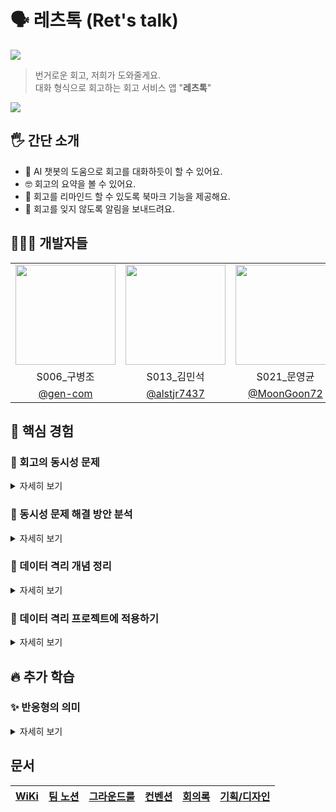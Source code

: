 # 🗣️ 레츠톡 (Ret's talk)

<img src="https://github.com/user-attachments/assets/d73258bb-93f4-4dd7-8051-958d49816c77"/>

> 번거로운 회고, 저희가 도와줄게요. </br>
> 대화 형식으로 회고하는 회고 서비스 앱 "**레츠톡**"

<img src="https://github.com/user-attachments/assets/e974f1d1-db4a-4f02-91a3-e6ca8f417ea4"/>

## 🖐️ 간단 소개

- 💬 AI 챗봇의 도움으로 회고를 대화하듯이 할 수 있어요.
- 🤓 회고의 요약을 볼 수 있어요.
- 🤔 회고를 리마인드 할 수 있도록 북마크 기능을 제공해요.
- 📳 회고를 잊지 않도록 알림을 보내드려요.

## 🧑🏻‍💻 개발자들

<table>
<tr>
    <td align="center"><img src="https://github.com/gen-com.png" width="160"></td>
    <td align="center"><img src="https://github.com/alstjr7437.png" width="160"></td>
    <td align="center"><img src="https://github.com/MoonGoon72.png" width="160"></td>
    <td align="center"><img src="https://github.com/1win2.png" width="160"></td>
</tr>
<tr>
    <td align="center">S006_구병조</td>
    <td align="center">S013_김민석</td>
    <td align="center">S021_문영균</td>
    <td align="center">S066_조한승</td>
</tr>
<tr>
    <td align="center"><a href="https://github.com/gen-com" target="_blank">@gen-com</a></td>
    <td align="center"><a href="https://github.com/alstjr7437" target="_blank">@alstjr7437</a></td>
    <td align="center"><a href="https://github.com/MoonGoon72" target="_blank">@MoonGoon72</a></td>
    <td align="center"><a href="https://github.com/1win2" target="_blank">@1win2</a></td>
</tr>
</table>

## 💾 핵심 경험

### 💫 회고의 동시성 문제

<details>
<summary>자세히 보기</summary>
</br>

애플리케이션의 핵심 데이터는 📒**회고**입니다.

<img src="https://github.com/user-attachments/assets/66e871ce-82ee-4a9f-9720-084aad5b7e94" width="400">

회고를 관리하는 과정에서 사용자에 요구에 의해 네트워크와 로컬 저장소의 비동기 작업이 필요하며, 또 화면에 보여줄 수 있어야 합니다.

즉, 회고는 🟠**여러 스레드에서 접근할 수 있는 가변 공유 데이터**가 됩니다.

사용자가 신뢰할 수 있도록 데이터를 동시성의 상황에서 안전하게 관리해야 합니다.

동시성 코드는 올바르게 작성하기 힘들고, 유지 그리고 확장까지 하는 것은 더 큰 어려움입니다.

주요한 이유에서는
- 🔴**실행시간이 되어서야 뭔가 잘못되었다는 것을 알 수 있기 때문**입니다.
- 때로는 잘못 작성했는데, 🔴**실행 시간에 발견되지 않을 수도 있습니다.**

</details>

### 💫 동시성 문제 해결 방안 분석

<details>
<summary>자세히 보기</summary>
</br>

2021년 Swift Concurrency를 발표했고, 2024년 Swift 6가 나오며 동시성을 더 강화해 컴파일 시간에 데이터 경쟁을 감지할 수 있도록 했습니다.

이게 왜 가능할까요 ? 🟢**어떻게 실행시간에 알 수 있던 것을 정적인 컴파일 시간으로 가져올 수 있었을까요 ?**

이 부분에 대해 나름대로 해석을 해봤습니다. 잘못된 내용이 있을 수 있으며, 지적은 언제나 환영입니다.

이제부터 우리는 컴파일러가 되어 다음의 코드를 분석해 봅시다.

```swift
class BoostCamp {
    private(set) var campers: [Person]
    private let queue: DispatchQueue
    
    init() {
        campers = []
        queue = DispatchQueue(label: "com.naver.boostcamp.serialQueue")
    }
    
    func enroll(person: Person) {
        campers.append(person)
    }
}

// MARK: Conconrrency code

var naverBoostCamp = BoostCamp()

DispatchQueue.global().async {
    naverBoostCamp.enroll(Person("JK"))
}

DispatchQueue.global().async {
    naverBoostCamp.enroll(Person("BK"))
}
```

우리는 이 코드가 데이터 경쟁 문제를 야기할 수 있다는 것을 알 수 있지만, 컴파일러는 소스 코드를 바탕으로 어휘 구문 의미를 분석할 뿐, 실행 시간 데이터를 알 수 없습니다.

🔴만일 더 복잡한 사항이고, 우리도 데이터 경쟁이 발생할 수 있다는 상황을 인지하지 못했다면 아마 끔찍한 상황으로 이어질 것입니다.

그러면 컴파일러가 동시성 문제를 알 수 있도록 하기 위해서 필요한 것은 무엇일까요 ?

🟢관련한 정보를 더 제공하면 되지 않을까요 ?
- ✅ 이 데이터는 동시성의 상황에서 안전하게 처리된다.
- 🛑 저 데이터는 동시성의 상황에서 안전하지 않아서 주의해야 한다.

</details>

### 💫 데이터 격리 개념 정리

<details>
<summary>자세히 보기</summary>
</br>

`actor`는 🔵**타입을 확장**하고, 🔵**데이터 격리의 개념**을 얻습니다. 크게 두 영역으로 나눌 수 있는데,

- 비격리 영역(non-isolated domain)
- 격리 영역(actor-isolated domain)

이제 컴파일러는 🚨`비격리 영역 - 다중 접근 가능`, 🏝️`격리 영역 - 단일 접근만 허용`이라는 개념을 장착하고 동시성 문제를 파악할 수 있게 됩니다.

- 🚨비격리 → 🚨비격리: 다중 접근이 허용되는 곳끼리 문제는 없음.
- 🏝️격리 → 🚨비격리: 다중 접근이 허용되는 곳으로 가는 것은 문제 없음.
- 🏝️격리 → 같은 격리: 같은 격리 도메인에서 작업 수행은 문제 없음.

다음은 주의가 필요합니다.

- 🚨비격리 → 🏝️격리: 격리는 단일 접근만 허용하므로 차례를 기다려야함.
- 🏝️격리 → 🏝️다른 격리: 각 격리끼리도 단일 접근만 허용하므로 차례를 기다려야함.

격리간 소통하는 것은 위와 같이하면 됩니다.

---

격리가 다른 경우에 데이터를 전달해야 한다면 어떨까요 ?

그 데이터가 어떤 형식인가가 중요합니다. 데이터 경쟁에 위험이 있는 데이터라면 주고 받는 행위를 허용하지 않아야 합니다.

여기서 또 하나의 타입 개념을 도입합니다. 바로 `Sendable` !

보낼 수 있는 데이터, 더 자세하게는 🔵**안전하게 보낼 수 있는 데이터**를 의미합니다.

데이터 경쟁은 🔴**공유**되는 🔴**가변**데이터에 🔴**둘 이상의 접근에 하나 이상이 쓰기 작업**을 할 때 발생합니다.

그렇다면 데이터가 `Sendable`하기 위한 조건은 다음과 같습니다.

- 🟢 공유를 허용하지 않거나 → 순수 값타입(복사를 통한 전달)
- 🟢 값이 변하지 않거나 → 불변한 상수 값
- 🟢 상호 베타적 접근만 허용하거나 → 액터와 같은 타입

---

이제 다시 아래의 코드를 분석해 봅시다.

```swift
class BoostCamp {
    private(set) var campers: [Person]
    
    init() {
        campers = []
    }
    
    func enroll(person: Person) {
        campers.append(person)
    }
}

// MARK: Conconrrency code

var naverBoostCamp = BoostCamp()

Task {
    naverBoostCamp.enroll(Person("JK"))
}

Task {
    naverBoostCamp.enroll(Person("BK"))
}
```

BoostCamp라는 타입이 격리되어 있지 않음을 알 수 있습니다.

그리고 Task 동시성 환경에서 값을 변경하려 하는데, 이는 안전하지 않겠구나 판단할 수 있습니다.

</details>

### 💫 데이터 격리 프로젝트에 적용하기

<details>
<summary>자세히 보기</summary>
</br>

데이터 격리의 개념을 잡고 프로젝트에 적용해 봅니다.

동시성의 문제가 발생할 수 있는 곳에 `actor`를 적용하면 다음과 같습니다.

<img src="https://github.com/user-attachments/assets/e1381565-59ce-4668-ae1c-3a19c4de2b4a" width="400">

문제가 될 수 있는 부분을 살펴 봅시다.

회고 관리자와 회고 대화 관리자가 각각 격리가 되어 있습니다. 회고 대화 관리자는 회고 관리자로부터 회고 데이터를 받습니다.

🟠**회고 데이터는 둘 사이에서 계속 동기화가 되어야 하는데, 지금은 둘 사이가 격리되어 있습니다.**

그래서 비동기의 상황에서 차례를 기다려야 합니다. 근데 변화가 여러번 생길 수 있으며 그때마다 비동기 태스크가 발생하면 문제가 됩니다.

<img src="https://github.com/user-attachments/assets/761a7bad-fadd-4662-b2be-e3eeefacd4a7" width="400">

상호 베타적인 접근만 허용해서 저수준의 데이터 경쟁은 없는 것이 보장이 되지만, 🔴**여러개의 비동기 태스크가 어떤 순서로 수행되는지는 보장되지 않습니다.**

그렇게 고수준의 데이터 경쟁이 발생할 수 있습니다.

사실 이 둘 사이는 격리되어있을 이유가 없습니다. 둘은 의존관계에 있고, 상태 관리가 동기적으로 이뤄지는 것이 더욱 안전한 구조이기 때문입니다.

격리를 하는 것은 좋지만, 🟠**격리간의 데이터 송수신이 비동기가 되면서 문제가 될 수 있는 경우는 격리를 나누는 것이 좋은 선택은 아닙니다.**

정리를 하면,

<img src="https://github.com/user-attachments/assets/fed3e1a9-b8f0-4f50-b081-ac03abc2aa17" width="400">

격리는 총 세 영역으로, **메인 액터**와 **저장소 액터** 그리고 **비격리**로 나뉩니다.

- **메인 액터**
    - 화면적 요소와 아주 가벼운 작업을 처리합니다.
    - 네트워크나 저장소 작업으로 가져온 회고에 대해 무거운 작업을 수행하지 않습니다.
    - 그리고 고수준의 데이터 경쟁 없이 화면에 렌더링하기 위해서 같은 격리에 있는 것이 좋습니다.

- **저장소 액터**
    - 저장소 액터는 DB의 무거운 작업을 처리하고 회고 데이터를 안전하게 보호합니다.

- **네트워크 비격리**
    - 네트워크 작업은 따로 격리를 가지지 않습니다.
    - 격리가 되면 해당 영역에서 작업을 수행할 때, 한 번에 하나씩만 수행합니다.
    - 네트워크 작업은 서로 독립적이기에, **격리로 나누는 것은 불필요한 병목 현상을 만들어냅니다.**

</details>

## 🔥 추가 학습

### ✨ 반응형의 의미

<details>
<summary>자세히 보기</summary>
</br>

[반응형에 대한 설명 영상](https://www.youtube.com/watch?v=sTSQlYX5DU0)을 보고 해석한 내용으로 오류가 있을 수 있습니다.

반응형(Reactive)의 의미는 무엇인가요 ?

> 💡**반응형은 부작용(Side effect)을 처리하는 인터페이스입니다.**

---

객체를 아주 단순하게 생각하면, `Getter`와 `Setter`들로 볼 수 있습니다.

```swift
class Person {
	...
	
	var age: Int {
		get { ... }
		set { ... }
	}
	
	...
}
```

#### Getter

`getter`는 값을 반환하는 메소드입니다.

아무것도 인자로 주지 않아도 되고, 그저 값을 반환합니다.

호출 전까지 아무것도 안하며, **소비자(consumer)가 원할 때 호출**됩니다.

받는 것만 수행하며, **Pull**의 개념으로 볼 수 있습니다.

발생할 수 있는 예외 상황은 값이 없거나(`optional`), 정상 흐름이 아닌 경우(`error`)가 있습니다.

```swift
class Person {
	...
	
	var age: Int? {
		get throws { ... }
	}
	
	...
}
```

컬렉션 타입을 열거하는 것도 `getter`로 볼 수 있습니다.

```swift
protocol Sequence {
	associatedtype Iterator: IteratorProtocol
	
	func makeIterator() -> Iterator
}

protocol IteratorProtocol {
	associatedtype Element
	
	func next() -> Element?
}
```

`IteratorProtocol`의 `next()`가 `getter`이고, `Sequence`의 `makeIterator`가 이를 한 번 더 감싼 `getter의 getter`로 볼 수 있습니다.

#### 💥 No Silver Bullet

`getter`는 공변성을 가지며, Functor입니다.

Functor가 된다는 것은 변환 함수를 적용할 수 있는 연산자(주로 `map`)를 제공하며 다음과 같은 이점을 얻습니다.

- 🟢**선언적 데이터 변환**
    
    `map` 연산자를 사용하면, 각 이벤트(값)를 선언적으로 변환할 수 있습니다.
    
- 🟢**예측 가능성과 안정성**
    
    Functor 법칙을 준수하면 **변환 결과가 수학적으로 보장**되므로, **디버깅과 유지보수가 용이**합니다.
    
    **항등 법칙**은 변환 함수가 없을 때 **원래의 스트림을 그대로 유지함을 보장**하고, **합성 법칙**은 **함수의 합성이 올바르게 작동함을 확인**해 줍니다.
    
- 🟢**함수형 프로그래밍과의 통합**
    
    다른 함수형 추상화(Monad 등)와 자연스럽게 조합할 수 있습니다.
    
    이는 비동기 데이터 처리 및 이벤트 스트림 조합에 있어 매우 강력한 도구가 됩니다.

🟢**이렇듯 `getter`는 꽤 매력적인 구조를 가집니다.**

<details>
<summary>공변성(Covariant)과 반공변성(Contravariant)</summary>
</br>

`A`와 `B`를 타입, `f`를 형 변환, 그리고 `<=`을 서브타입 관계성이라 가정하자.

(즉, `A<=B`는 `A`가 `B`의 서브타입을 의미한다)

- `A<=B`일 때 `f(A) <= f(B)`면(서브타입 관계가 유지되면) **Covariant**
- `A<=B`일 때 `f(B) <= f(A)`면(서브타입 관계가 역전되면) **Contravariant**

</details>

<details>
<summary>Functor와 coFunctor</summary>
</br>

- Functor는 `map`연산을 지원하는 컨테이너입니다.
    
    ```swift
    protocol Functor {
    	associatedtype T
    		
    	func map<U>(_ transform: (T) -> U) -> Functor<T>
    }
    ```
    
    간단히, **값을 변환(map)하는 컨테이너입니다.**
    
    **공변적 특성**을 가지며, **항등 법칙**과 **합성 법칙**을 준수합니다.
    
    ```swift
    container.map { $0 } == container
    container.map(f).map(g) == container.map { g(f($0)) }
    ```
    

- CoFunctor는 `contramap`을 지원하는 컨테이너입니다.
    
    ```swift
    protocol CoFunctor {
    	associatedtype T
        
    	func contramap<U>(_ transform: (U) -> T) -> CoFunctor<U>
    }
    ```
    
    간단히, 입력**의 변환을 적용하는 것**입니다.

</details>

#### Setter

`setter`는 앞선 `getter`와 반대의 개념입니다.

인자로 쓰고자 하는 값을 넘겨주지만, 아무것도 받을 수 없습니다.

`getter`와 달리 반공변성이며, coFunctor입니다.

`setter`는 값을 변경하므로 **부작용이 주로 발생하는 지점**입니다.

🟠**`setter`는 객체의 상태나 값을 변경하는 메소드로, 이러한 값의 변경은 프로그램의 전체 상태에 영향을 미치는 부작용으로 간주될 수 있습니다.**

> 🟢**값의 변화를 `getter`와 같이 사용할 수 있으면 좋을 것 같습니다.**

`setter`는 반공변성, 즉 서브 타입 관계가 역전되는데 그 상태에서 **한 번 더 연산을 수행하면 관계가 유지** 됩니다.

다시말해 `setter의 setter`가 `getter`처럼 공변성을 가집니다.

뜬금없지만 옵저버 패턴을 가져와 보겠습니다.

```swift
// Observable
protocol Publisher {
	associatedtype Ouput
	 
	func receive<S>(subscriber: S)
}

// Observer
protocol Subscriber {
	associatedtype Input

	func receive(_ input: Input)
	func receive(completion: Completion<Failure>)
}
```

데이터의 변화가 생겼을때 관찰되는 곳(`Observable`)에서 관찰자(`Observer`)로 메시지를 전달하는 기법입니다.

관찰자는 메시지를 받기 위해 `Observable`에 `receive`라는 `setter`를 제공하며, `Observable`의 `receive`로 등록(`set`)됩니다.

🟢**바로 `Observable`(혹은 `Publisher`)은 이벤트 흐름을 생성하는 `setter의 setter`입니다.**

추가로 `Observable`(혹은 `Publisher`)은 map 연산을 지원하는 Functor입니다.

> 🚨**공변성 → Functor는 아닙니다. map 연산이 제공되어야 합니다.**

🟢**No silver bullet의 설명처럼, 원본값은 그대로 유지한 채로 필요한 함수를 합성해 올바름이 보장되는 변환을 수행할 수 있습니다.**

`setter`의 경우 **생산자(producer)가 흐름을 관리**합니다.

소비자는 생산자가 보내는 것을 받기만 하며, **Push**의 개념이 됩니다.

🟢**이는 관찰자의 입장에서, 완료 시점을 예측할 수 없는 비동기 이벤트를 처리하기 좋은 구조가 됩니다.**

</details>

## 문서

| [WiKi](https://github.com/boostcampwm-2024/iOS01-boostproject/wiki) | [팀 노션](https://level-mole-239.notion.site/129124f2c5a480348bf1d5f4b1a4b5b7?pvs=4) | [그라운드룰](https://github.com/boostcampwm-2024/iOS01-boostproject/wiki/%EA%B7%B8%EB%9D%BC%EC%9A%B4%EB%93%9C%EB%A3%B0) | [컨벤션](https://github.com/boostcampwm-2024/iOS01-boostproject/wiki/%EC%BB%A8%EB%B2%A4%EC%85%98) | [회의록](https://level-mole-239.notion.site/129124f2c5a481cebb50e2ec49310ba2?pvs=4) | [기획/디자인](https://www.figma.com/design/zMfreNb94N10uKDHizHXF5/Ret's-Talk?node-id=66-1872&t=C78fv57BD0ACgwct-1) |
| :-----------------------------------------------------------------: | :----------------------------------------------------------------------------------: | :---------------------------------------------------------------------------------------------------------------------: | :-----------------------------------------------------------------------------------------------: | :---------------------------------------------------------------------------------: | :----------------------------------------------------------------------------------------------------------------: |

